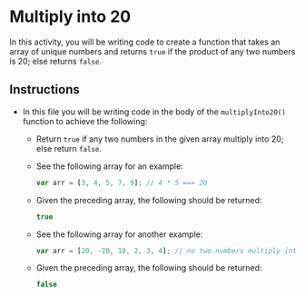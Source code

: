 # Multiply into 20

In this activity, you will be writing code to create a function that takes an array of unique numbers and returns `true` if the product of any two numbers is 20; else returns `false`.

## Instructions

  * In this file you will be writing code in the body of the `multiplyInto20()` function to achieve the following:

    * Return `true` if any two numbers in the given array multiply into 20; else return `false`.

    * See the following array for an example:

      ```js
      var arr = [3, 4, 5, 7, 9]; // 4 * 5 === 20
      ```

    * Given the preceding array, the following should be returned:

      ```js
      true
      ```

    * See the following array for another example:

      ```js
      var arr = [20, -20, 18, 2, 3, 4]; // no two numbers multiply into 20
      ```

    * Given the preceding array, the following should be returned:

      ```js
      false
      ```